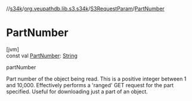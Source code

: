 //[s34k](../../../index.md)/[org.veupathdb.lib.s3.s34k](../index.md)/[S3RequestParam](index.md)/[PartNumber](-part-number.md)

# PartNumber

[jvm]\
const val [PartNumber](-part-number.md): [String](https://kotlinlang.org/api/latest/jvm/stdlib/kotlin/-string/index.html)

partNumber

Part number of the object being read. This is a positive integer between 1 and 10,000. Effectively performs a 'ranged' GET request for the part specified. Useful for downloading just a part of an object.
